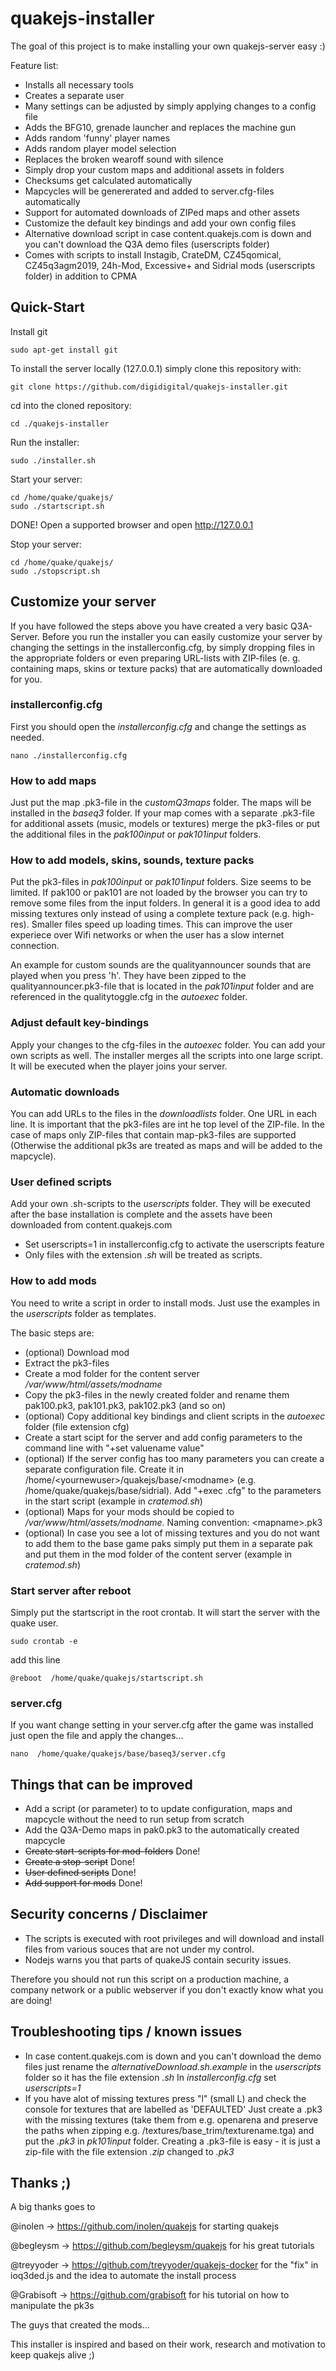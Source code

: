 # quakejs-installer
The goal of this project is to make installing your own quakejs-server easy :)

Feature list:
* Installs all necessary tools
* Creates a separate user
* Many settings can be adjusted by simply applying changes to a config file
* Adds the BFG10, grenade launcher and replaces the machine gun
* Adds random 'funny' player names
* Adds random player model selection
* Replaces the broken wearoff sound with silence 
* Simply drop your custom maps and additional assets in folders
* Checksums get calculated automatically
* Mapcycles will be genererated and added to server.cfg-files automatically
* Support for automated downloads of ZIPed maps and other assets
* Customize the default key bindings and add your own config files
* Alternative download script in case content.quakejs.com is down and you can't download the Q3A demo files (userscripts folder)
* Comes with scripts to install Instagib, CrateDM, CZ45qomical, CZ45q3agm2019, 24h-Mod, Excessive+ and Sidrial mods (userscripts folder) in addition to CPMA

## Quick-Start
Install git
```
sudo apt-get install git
```

To install the server locally (127.0.0.1) simply clone this repository with:
```
git clone https://github.com/digidigital/quakejs-installer.git
```

cd into the cloned repository: 
```
cd ./quakejs-installer
```

Run the installer:
```
sudo ./installer.sh
```

Start your server:
```
cd /home/quake/quakejs/ 
sudo ./startscript.sh
```

DONE! Open a supported browser and open http://127.0.0.1

Stop your server:
```
cd /home/quake/quakejs/ 
sudo ./stopscript.sh
```

## Customize your server
If you have followed the steps above you have created a very basic Q3A-Server. Before you run the installer you can easily customize your server by changing the settings in the installerconfig.cfg, by simply dropping files in the appropriate folders or even preparing URL-lists with ZIP-files (e. g. containing maps, skins or texture packs) that are automatically downloaded for you.

### installerconfig.cfg
First you should open the *installerconfig.cfg* and change the settings as needed. 
```
nano ./installerconfig.cfg
```

### How to add maps
Just put the map .pk3-file in the *customQ3maps* folder. The maps will be installed in the *baseq3* folder. If your map comes with a separate .pk3-file for additional assets (music, models or textures) merge the pk3-files or put the additional files in the *pak100input* or *pak101input* folders.  

### How to add models, skins, sounds, texture packs 
Put the pk3-files in *pak100input* or *pak101input* folders. Size seems to be limited. If pak100 or pak101 are not loaded by the browser you can try to remove some files from the input folders. In general it is a good idea to add missing textures only instead of using a complete texture pack (e.g. high-res). Smaller files speed up loading times. This can improve the user experiece over Wifi networks or when the user has a slow internet connection.  

An example for custom sounds are the qualityannouncer sounds that are played when you press 'h'. They have been zipped to the qualityannouncer.pk3-file that is located in the *pak101input* folder and are referenced in the qualitytoggle.cfg in the *autoexec* folder.

### Adjust default key-bindings
Apply your changes to the cfg-files in the *autoexec* folder. You can add your own scripts as well. The installer merges all the scripts into one large script. It will be executed when the player joins your server.

### Automatic downloads
You can add URLs to the files in the *downloadlists* folder. One URL in each line. It is important that the pk3-files are int he top level of the ZIP-file. In the case of maps only ZIP-files that contain map-pk3-files are supported (Otherwise the additional pk3s are treated as maps and will be added to the mapcycle). 

### User defined scripts
Add your own .sh-scripts to the *userscripts* folder. They will be executed after the base installation is complete and the assets have been downloaded from content.quakejs.com
- Set userscripts=1 in installerconfig.cfg to activate the userscripts feature
- Only files with the extension *.sh* will be treated as scripts.

### How to add mods
You need to write a script in order to install mods. Just use the examples in the *userscripts* folder as templates. 

The basic steps are:
* (optional) Download mod
* Extract the pk3-files
* Create a mod folder for the content server */var/www/html/assets/modname*
* Copy the pk3-files in the newly created folder and rename them pak100.pk3, pak101.pk3, pak102.pk3 (and so on)
* (optional) Copy additional key bindings and client scripts in the *autoexec* folder (file extension cfg)
* Create a start scipt for the server and add config parameters to the command line with "+set valuename value"
* (optional) If the server config has too many parameters you can create a separate configuration file. Create it in /home/\<yournewuser\>/quakejs/base/\<modname\> (e.g. /home/quake/quakejs/base/sidrial). Add "+exec <nameofconfigfile>.cfg" to the parameters in the start script (example in *cratemod.sh*) 
* (optional) Maps for your mods should be copied to */var/www/html/assets/modname*. Naming convention: \<mapname\>.pk3 
* (optional) In case you see a lot of missing textures and you do not want to add them to the base game paks simply put them in a separate pak and put them in the mod folder of the content server (example in *cratemod.sh*) 

### Start server after reboot
Simply put the startscript in the root crontab. It will start the server with the quake user.
```
sudo crontab -e
```
add this line
```
@reboot  /home/quake/quakejs/startscript.sh
```
### server.cfg
If you want change setting in your server.cfg after the game was installed just open the file and apply the changes...
```
nano  /home/quake/quakejs/base/baseq3/server.cfg
```
## Things that can be improved

* Add a script (or parameter) to to update configuration, maps and mapcycle without the need to run setup from scratch 
* Add the Q3A-Demo maps in pak0.pk3 to the automatically created mapcycle 
* ~~Create start-scripts for mod-folders~~ Done!
* ~~Create a stop-script~~ Done!
* ~~User defined scripts~~ Done!
* ~~Add support for mods~~ Done!

## Security concerns / Disclaimer

* The scripts is executed with root privileges and will download and install files from various souces that are not under my control.
* Nodejs warns you that parts of quakeJS contain security issues.

Therefore you should not run this script on a production machine, a company network or a public webserver if you don't exactly know what you are doing!  

## Troubleshooting tips / known issues

* In case content.quakejs.com is down and you can't download the demo files just rename the *alternativeDownload.sh.example* in the *userscripts* folder so it has the file extension *.sh* In *installerconfig.cfg* set *userscripts=1*
*  If you have alot of missing textures press "l" (small L) and check the console for textures that are labelled as 'DEFAULTED' Just create a .pk3 with the missing textures (take them from e.g. openarena and preserve the paths when zipping e.g. /textures/base_trim/texturename.tga) and put the *.pk3* in *pk101input* folder. Creating a .pk3-file is easy - it is just a zip-file with the file extension *.zip* changed to *.pk3*

## Thanks ;)

A big thanks goes to 

@inolen -> https://github.com/inolen/quakejs for starting quakejs

@begleysm -> https://github.com/begleysm/quakejs for his great tutorials

@treyyoder -> https://github.com/treyyoder/quakejs-docker for the "fix" in ioq3ded.js and the idea to automate the install process

@Grabisoft -> https://github.com/grabisoft for his tutorial on how to manipulate the pk3s

The guys that created the mods...

This installer is inspired and based on their work, research and motivation to keep quakejs alive ;)
